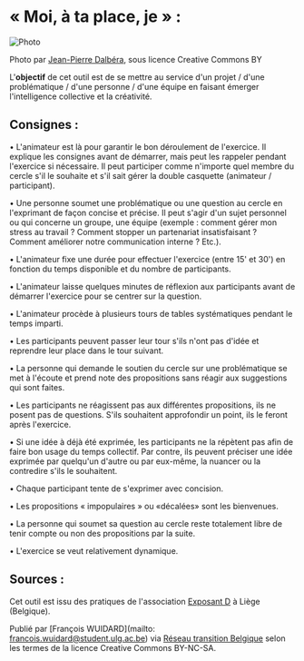 # « Moi, à ta place, je » : 

![Photo](http://farm4.staticflickr.com/3178/2935942116_44f95372c6_z.jpg)

Photo par [Jean-Pierre Dalbéra](https://www.flickr.com/photos/dalbera/2935942116), sous licence Creative Commons BY

L'**objectif** de cet outil est de se mettre au service d'un projet / d'une problématique / d'une personne / d'une équipe en faisant émerger l'intelligence collective et la créativité.

## Consignes :

•	L'animateur est là pour garantir le bon déroulement de l'exercice. Il explique les consignes avant de démarrer, mais peut les rappeler pendant l'exercice si nécessaire. Il peut participer comme n'importe quel membre du cercle s'il le souhaite et s'il sait gérer la double casquette (animateur / participant).

•	Une personne soumet une problématique ou une question au cercle en l'exprimant de façon concise et précise. Il peut s'agir d'un sujet personnel ou qui concerne un groupe, une équipe (exemple : comment gérer mon stress au travail ? Comment stopper un partenariat insatisfaisant ? Comment améliorer notre communication interne ? Etc.).

•	L'animateur fixe une durée pour effectuer l'exercice (entre 15' et 30') en fonction du temps disponible et du nombre de participants.

•	L'animateur laisse quelques minutes de réflexion aux participants avant de démarrer l'exercice pour se centrer sur la question.

•	L'animateur procède à plusieurs tours de tables systématiques pendant le temps imparti.

•	Les participants peuvent passer leur tour s'ils n'ont pas d'idée et reprendre leur place dans le tour suivant.

•	La personne qui demande le soutien du cercle sur une problématique se met à l'écoute et prend note des propositions sans réagir aux suggestions qui sont faites. 

•	Les participants ne réagissent pas aux différentes propositions, ils ne posent pas de questions. S'ils souhaitent approfondir un point, ils le feront après l'exercice.

•	Si une idée à déjà été exprimée, les participants ne la répètent pas afin de faire bon usage du temps collectif. Par contre, ils peuvent préciser une idée exprimée par quelqu'un d'autre ou par eux-même, la nuancer ou la contredire s'ils le souhaitent.

•	Chaque participant tente de s'exprimer avec concision. 

•	Les propositions « impopulaires » ou «décalées» sont les bienvenues.

•	La personne qui soumet sa question au cercle reste totalement libre de tenir compte ou non des propositions par la suite. 

•	L'exercice se veut relativement dynamique.

## Sources : 

Cet outil est issu des pratiques de l'association [Exposant D](http://www.exposantd.be/site/exposant-d) à Liège (Belgique). 

Publié par [François WUIDARD](mailto: francois.wuidard@student.ulg.ac.be) via [Réseau transition Belgique]( http://www.reseautransition.be/) selon les termes de la licence Creative Commons BY-NC-SA. 
